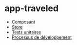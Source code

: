 # app-traveled

- [Composant](/doc/COMPONENT.md)
- [Store](/doc/STORE.md)
- [Tests unitaires](/doc/UNIT_TEST.md)
- [Processus de développement](/doc/DEVELOP.md)